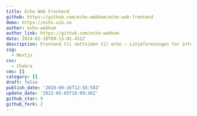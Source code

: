 ```yaml
---
title: Echo Web Frontend
github: https://github.com/echo-webkom/echo-web-frontend
demo: https://echo.uib.no
author: echo-webkom
author_link: https://github.com/echo-webkom
date: 2024-02-18T09:13:01.431Z
description: Frontend til nettsiden til echo – Linjeforeningen for informatikk.
ssg:
  - Nextjs
css:
  - Chakra
cms: []
category: []
draft: false
publish_date: '2020-09-16T12:58:58Z'
update_date: '2022-05-05T18:09:36Z'
github_star: 9
github_fork: 2
---
```


